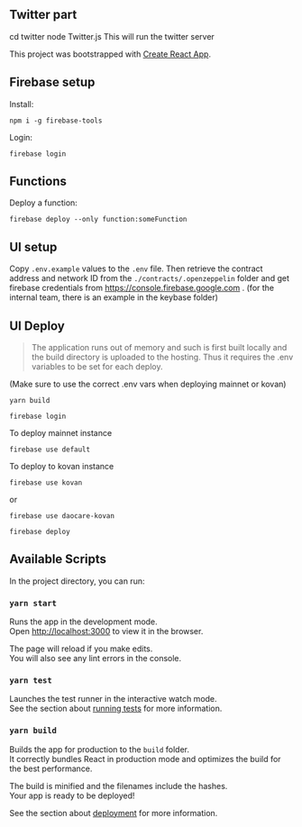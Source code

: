 ## Twitter part

cd twitter
node Twitter.js
This will run the twitter server

This project was bootstrapped with [Create React App](https://github.com/facebook/create-react-app).

## Firebase setup

Install:

```
npm i -g firebase-tools
```

Login:

```
firebase login
```

## Functions

Deploy a function:

```
firebase deploy --only function:someFunction
```

## UI setup

Copy `.env.example` values to the `.env` file. Then retrieve the contract address and network ID from the `./contracts/.openzeppelin` folder and get firebase credentials from https://console.firebase.google.com . (for the internal team, there is an example in the keybase folder)

## UI Deploy

> The application runs out of memory and such is first built locally and the build directory is uploaded to the hosting. Thus it requires the .env variables to be set for each deploy.

(Make sure to use the correct .env vars when deploying mainnet or kovan)

```
yarn build
```

```
firebase login
```

To deploy mainnet instance

```
firebase use default
```

To deploy to kovan instance

```
firebase use kovan
```

or

```
firebase use daocare-kovan
```

```
firebase deploy
```

## Available Scripts

In the project directory, you can run:

### `yarn start`

Runs the app in the development mode.<br />
Open [http://localhost:3000](http://localhost:3000) to view it in the browser.

The page will reload if you make edits.<br />
You will also see any lint errors in the console.

### `yarn test`

Launches the test runner in the interactive watch mode.<br />
See the section about [running tests](https://facebook.github.io/create-react-app/docs/running-tests) for more information.

### `yarn build`

Builds the app for production to the `build` folder.<br />
It correctly bundles React in production mode and optimizes the build for the best performance.

The build is minified and the filenames include the hashes.<br />
Your app is ready to be deployed!

See the section about [deployment](https://facebook.github.io/create-react-app/docs/deployment) for more information.
